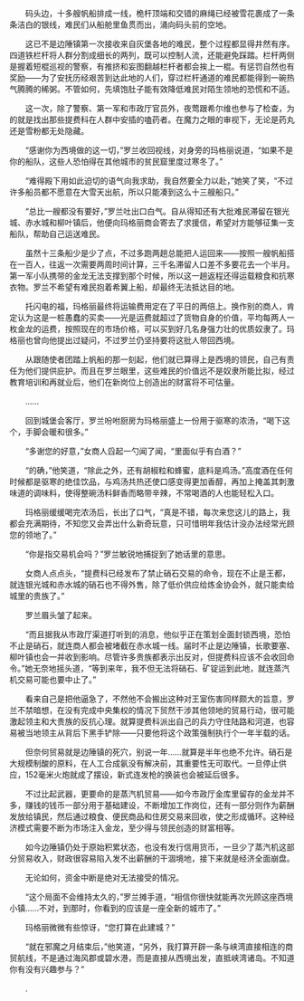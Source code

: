 　　码头边，十多艘帆船排成一线，桅杆顶端和交错的麻绳已经被雪花裹成了一条条洁白的银线，难民们从船舱里鱼贯而出，涌向码头前的空地。

　　这已不是边陲镇第一次接收来自灰堡各地的难民，整个过程都显得井然有序。四道铁栏杆将人群分割成细长的两列，既可以控制人流，还能避免踩踏。栏杆两侧是握着短棍巡视的警察，有推挤和妄图翻越栏杆者都会挨上一棍。有惩罚自然也有奖励——为了安抚历经艰苦到达此地的人们，穿过栏杆通道的难民都能得到一碗热气腾腾的稀粥。不管如何，先填饱肚子能有效降低难民对陌生领地的恐慌和不适。

　　这一次，除了警察、第一军和市政厅官员外，夜莺跟希尔维也参与了检查，为的就是找出那些提费科在人群中安插的嗑药者。在魔力之眼的审视下，无论是药丸还是雪粉都无处隐藏。

　　“感谢你为西境做的这一切，”罗兰收回视线，对身旁的玛格丽说道，“如果不是你的船队，这些人恐怕得在其他城市的贫民窟里度过寒冬了。”

　　“难得殿下用如此迫切的语气向我求助，我自然要全力以赴，”她笑了笑，“不过许多船员都不愿意在大雪天出航，所以只能凑到这么十三艘船只。”

　　“总比一艘都没有要好，”罗兰吐出口白气。自从得知还有大批难民滞留在银光城、赤水城和柳叶镇后，他便向玛格丽商会寄去了求援信，希望对方能够征集一支船队，帮助自己运送难民。

　　虽然十三条船少是少了点，不过多跑两趟总能把人运回来——按照一艘帆船搭在一百人，往返一次需要两周时间计算，三千名滞留人口差不多要花去一个半月。第一军小队携带的金龙无法支撑到那个时候，所以这一趟返程还得运载粮食和抗寒衣物。罗兰不希望有难民抱着希翼上船，却最终无法抵达目的地。

　　托闪电的福，玛格丽最终将运输费用定在了平日的两倍上。换作别的商人，肯定认为这是一桩愚蠢的买卖——光是运费就超过了货物自身的价值，平均每两人一枚金龙的运费，按照现在的市场价格，可以买到好几名身强力壮的优质奴隶了。玛格丽也曾向他提出过疑问，不过罗兰仍坚持要将这批人带回西境。

　　从跟随使者团踏上帆船的那一刻起，他们就已算得上是西境的领民，自己有责任为他们提供庇护。而且在罗兰眼里，这些难民的价值远不是奴隶所能比拟，经过教育培训和再就业后，他们在新岗位上创造出的财富将不可估量。

　　……

　　回到城堡会客厅，罗兰吩咐厨房为玛格丽盛上一份用于驱寒的浓汤，“喝下这个，手脚会暖和很多。”

　　“多谢您的好意，”女商人舀起一勺闻了闻，“里面似乎有白酒？”

　　“的确，”他笑道，“除此之外，还有胡椒粒和蜂蜜，底料是鸡汤。”高度酒在任何时候都是驱寒的绝佳饮品，与鸡汤共热还使口感变得更加香醇，再加上掩盖其刺激味道的调味料，使得整碗汤料鲜香而略带辛辣，不常喝酒的人也能轻松入口。

　　玛格丽缓缓喝完浓汤后，长出了口气，“真是不错，每次来您这儿的路上，我都会充满期待，不知您又会弄出什么新奇玩意，只可惜明年我估计没办法经常光顾您的领地了。”

　　“你是指交易机会吗？”罗兰敏锐地捕捉到了她话里的意思。

　　女商人点点头，“提费科已经发布了禁止硝石交易的命令，现在不止是王都，就连银光城和赤水城的硝石也不得外售，除了低价供应给炼金协会外，就只能卖给城里的贵族了。”

　　罗兰眉头皱了起来。

　　“而且据我从市政厅渠道打听到的消息，他似乎正在策划全面封锁西境，恐怕不止是硝石，就连商人都会被堵截在赤水城一线。届时不止是边陲镇，长歌要塞、柳叶镇也会一并收到影响。尽管许多贵族都表示出反对，但提费科应该不会收回命令。”她无奈地摇头道，“等到来年，我不但无法将硝石、矿锭运到此地，就连蒸汽机交易可能也要中止了。”

　　看来自己是把他逼急了，不然他不会搬出这种对王室伤害同样颇大的旨意，罗兰不禁暗想，在没有完成中央集权的情况下贸然干涉其他领地的贸易行动，很可能激起领主和大贵族的反抗心理。就算提费科派出自己的兵力守住陆路和河道，也容易被当地领主从背后下黑手铲除——只要他将这个政策强制执行个一年半载的话。

　　但奈何贸易就是边陲镇的死穴，别说一年……就算是半年也绝不允许。硝石是大规模制酸的原料，在人工合成氨没有解决前，其重要性无可取代。一旦停止供应，152毫米火炮就成了摆设，新式连发枪的换装也会被延后很多。

　　不过比起武器，更要命的是蒸汽机贸易——如今市政厅金库里留存的金龙并不多，赚钱的钱币一部分用于基础建设，不断增加工作岗位，还有一部分则作为薪酬发放给镇民，然后通过粮食、便民商品和住房交易来回收，使之形成循环。这种经济模式需要不断为市场注入金龙，至少得与领民创造的财富相等。

　　如今边陲镇仍处于原始积累状态，也没有发行信用货币，一旦少了蒸汽机这部分贸易收入，财政很容易陷入发不出薪酬的干涸境地，接下来就是经济全面崩盘。

　　无论如何，资金中断是绝对无法接受的情况。

　　“这个局面不会维持太久的，”罗兰摊手道，“相信你很快就能再次光顾这座西境小镇……不对，到那时，你看到的应该是一座全新的城市了。”

　　玛格丽微微有些惊讶，“您打算在此建城？”

　　“就在邪魔之月结束后，”他笑道，“另外，我打算开辟一条与峡湾直接相连的商贸航线，不是通过海风郡或碧水港，而是直接从西境出发，直抵峡湾诸岛。不知道你有没有兴趣参与？”

　　.
